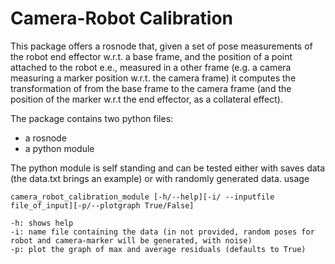 Camera-Robot Calibration
========================

This package offers a rosnode that, given a set of pose measurements 
of the robot end effector w.r.t. a base frame, and the position of 
a point attached to the robot e.e., measured in a other frame 
(e.g. a camera measuring a marker position w.r.t. the camera frame) 
it computes the transformation of from the base frame to the camera frame 
(and the position of the marker w.r.t the end effector, as a collateral effect).

The package contains two python files:
- a rosnode 
- a python module

The python module is self standing and can be tested either with saves data 
(the data.txt brings an example) or with randomly generated data.
usage
```
camera_robot_calibration_module [-h/--help][-i/ --inputfile file_of_input][-p/--plotgraph True/False]
```

```
-h: shows help
-i: name file containing the data (in not provided, random poses for robot and camera-marker will be generated, with noise)
-p: plot the graph of max and average residuals (defaults to True)
```



